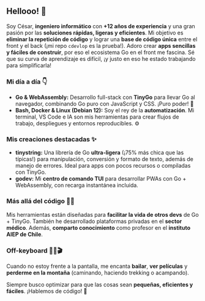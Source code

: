 ## **Hellooo!** 👋

Soy César, **ingeniero informático** con **+12 años de experiencia** y una gran pasión por las **soluciones rápidas, ligeras y eficientes**. Mi objetivo es **eliminar la repetición de código** y lograr una **base de código única** entre el front y el back (¡mi repo `cdevlop` es la prueba!). Adoro crear **apps sencillas y fáciles de construir**, por eso el ecosistema Go en el front me fascina. Sé que su curva de aprendizaje es difícil, ¡y justo en eso he estado trabajando para simplificarla!

### Mi día a día 👇

* **Go & WebAssembly:** Desarrollo full-stack con **TinyGo** para llevar Go al navegador, combinando Go puro con JavaScript y CSS. ¡Puro poder! 🚀
* **Bash, Docker & Linux (Debian 12):** Soy el rey de la **automatización**. Mi terminal, VS Code e IA son mis herramientas para crear flujos de trabajo, despliegues y entornos reproducibles. ⚙️

### Mis creaciones destacadas ✨

* **tinystring:** Una librería de Go **ultra-ligera** (¡75% más chica que las típicas!) para manipulación, conversión y formato de texto, además de manejo de errores. Ideal para apps con pocos recursos o compiladas con TinyGo.
* **godev:** Mi **centro de comando TUI** para desarrollar PWAs con Go + WebAssembly, con recarga instantánea incluida.

### Más allá del código 🧑‍💻

Mis herramientas están diseñadas para **facilitar la vida de otros devs** de Go + TinyGo. También he desarrollado plataformas privadas en el **sector médico**. Además, **comparto conocimiento** como profesor en el **instituto AIEP de Chile**.

### Off-keyboard 🕺🌲🎬

Cuando no estoy frente a la pantalla, me encanta **bailar**, **ver películas** y **perderme en la montaña** (caminando, haciendo trekking o acampando).

Siempre busco optimizar para que las cosas sean **pequeñas, eficientes y fáciles**. ¡Hablemos de código! 💬



